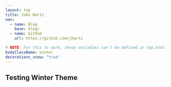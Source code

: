 ```yaml
---
layout: top
title: Jake Hartz
nav:
  - name: Blog
    base: blog/
  - name: GitHub
    url: https://github.com/jhartz

# NOTE: For this to work, these variables can't be defined in top.html.
bodyClassName: winter
decorations_snow: "true"
---
```

## Testing Winter Theme
